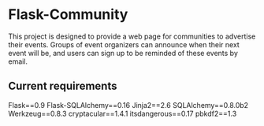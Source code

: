 Flask-Community
===========

This project is designed to provide a web page for communities to advertise their events. Groups of event organizers can announce when their next event will be, and users can sign up to be reminded of these events by email.

Current requirements
-------------------------------
Flask==0.9
Flask-SQLAlchemy==0.16
Jinja2==2.6
SQLAlchemy==0.8.0b2
Werkzeug==0.8.3
cryptacular==1.4.1
itsdangerous==0.17
pbkdf2==1.3